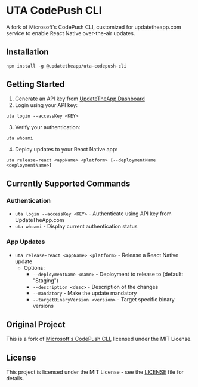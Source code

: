 # UTA CodePush CLI

A fork of Microsoft's CodePush CLI, customized for updatetheapp.com service to enable React Native over-the-air updates.

## Installation

```shell
npm install -g @updatetheapp/uta-codepush-cli
```

## Getting Started

1. Generate an API key from [UpdateTheApp Dashboard](https://updatetheapp.com/dashboard/settings/api-keys)
2. Login using your API key:

```shell
uta login --accessKey <KEY>
```

3. Verify your authentication:

```shell
uta whoami
```

4. Deploy updates to your React Native app:

```shell
uta release-react <appName> <platform> [--deploymentName <deploymentName>]
```

## Currently Supported Commands

### Authentication

- `uta login --accessKey <KEY>` - Authenticate using API key from UpdateTheApp.com
- `uta whoami` - Display current authentication status

### App Updates

- `uta release-react <appName> <platform>` - Release a React Native update
  - Options:
    - `--deploymentName <name>` - Deployment to release to (default: "Staging")
    - `--description <desc>` - Description of the changes
    - `--mandatory` - Make the update mandatory
    - `--targetBinaryVersion <version>` - Target specific binary versions

## Original Project

This is a fork of [Microsoft&#39;s CodePush CLI](https://github.com/microsoft/code-push-server), licensed under the MIT License.

## License

This project is licensed under the MIT License - see the [LICENSE](LICENSE) file for details.
